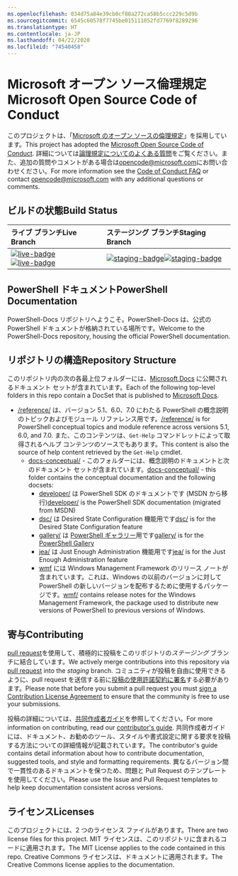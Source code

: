```yaml
---
ms.openlocfilehash: 034d75a84e39cb0cf88a272ca58b5ccc229c5d9b
ms.sourcegitcommit: 6545c60578f7745be015111052fd7769f8289296
ms.translationtype: HT
ms.contentlocale: ja-JP
ms.lasthandoff: 04/22/2020
ms.locfileid: "74540458"
---
```

# <a name="microsoft-open-source-code-of-conduct"></a><span data-ttu-id="a83b1-101">Microsoft オープン ソース倫理規定</span><span class="sxs-lookup"><span data-stu-id="a83b1-101">Microsoft Open Source Code of Conduct</span></span>

<span data-ttu-id="a83b1-102">このプロジェクトは、「[Microsoft のオープン ソースの倫理規定](https://opensource.microsoft.com/codeofconduct/)」を採用しています。</span><span class="sxs-lookup"><span data-stu-id="a83b1-102">This project has adopted the [Microsoft Open Source Code of Conduct](https://opensource.microsoft.com/codeofconduct/).</span></span> <span data-ttu-id="a83b1-103">詳細については[論理規定についてのよくある質問](https://opensource.microsoft.com/codeofconduct/faq/)をご覧ください。また、追加の質問やコメントがある場合は[opencode@microsoft.com](mailto:opencode@microsoft.com)にお問い合わせください。</span><span class="sxs-lookup"><span data-stu-id="a83b1-103">For more information see the [Code of Conduct FAQ](https://opensource.microsoft.com/codeofconduct/faq/) or contact [opencode@microsoft.com](mailto:opencode@microsoft.com) with any additional questions or comments.</span></span>

[live-badge]: https://powershell.visualstudio.com/PowerShell-Docs/_apis/build/status/PowerShell-Docs-CI?branchName=live
[staging-badge]: https://powershell.visualstudio.com/PowerShell-Docs/_apis/build/status/PowerShell-Docs-CI?branchName=staging

## <a name="build-status"></a><span data-ttu-id="a83b1-106">ビルドの状態</span><span class="sxs-lookup"><span data-stu-id="a83b1-106">Build Status</span></span>

| <span data-ttu-id="a83b1-107">ライブ ブランチ</span><span class="sxs-lookup"><span data-stu-id="a83b1-107">Live Branch</span></span> | <span data-ttu-id="a83b1-108">ステージング ブランチ</span><span class="sxs-lookup"><span data-stu-id="a83b1-108">Staging Branch</span></span> |
|:------------|:---------------|
| <span data-ttu-id="a83b1-109">[![live-badge][]][live-badge]</span><span class="sxs-lookup"><span data-stu-id="a83b1-109">[![live-badge][]][live-badge]</span></span> | <span data-ttu-id="a83b1-110">[![staging-badge][]][staging-badge]</span><span class="sxs-lookup"><span data-stu-id="a83b1-110">[![staging-badge][]][staging-badge]</span></span>

## <a name="powershell-documentation"></a><span data-ttu-id="a83b1-111">PowerShell ドキュメント</span><span class="sxs-lookup"><span data-stu-id="a83b1-111">PowerShell Documentation</span></span>

<span data-ttu-id="a83b1-112">PowerShell-Docs リポジトリへようこそ。PowerShell-Docs は、公式の PowerShell ドキュメントが格納されている場所です。</span><span class="sxs-lookup"><span data-stu-id="a83b1-112">Welcome to the PowerShell-Docs repository, housing the official PowerShell documentation.</span></span>

## <a name="repository-structure"></a><span data-ttu-id="a83b1-113">リポジトリの構造</span><span class="sxs-lookup"><span data-stu-id="a83b1-113">Repository Structure</span></span>

<span data-ttu-id="a83b1-114">このリポジトリ内の次の各最上位フォルダーには、[Microsoft Docs](https://docs.microsoft.com/powershell) に公開されるドキュメント セットが含まれています。</span><span class="sxs-lookup"><span data-stu-id="a83b1-114">Each of the following top-level folders in this repo contain a DocSet that is published to [Microsoft Docs](https://docs.microsoft.com/powershell).</span></span>

- <span data-ttu-id="a83b1-115">[/reference/](https://docs.microsoft.com/powershell/scripting/) は、バージョン 5.1、6.0、7.0 にわたる PowerShell の概念説明のトピックおよびモジュール リファレンス用です。</span><span class="sxs-lookup"><span data-stu-id="a83b1-115">[/reference/](https://docs.microsoft.com/powershell/scripting/) is for PowerShell conceptual topics and module reference across versions 5.1, 6.0, and 7.0.</span></span> <span data-ttu-id="a83b1-116">また、このコンテンツは、`Get-Help` コマンドレットによって取得されるヘルプ コンテンツのソースでもあります。</span><span class="sxs-lookup"><span data-stu-id="a83b1-116">This content is also the source of help content retrieved by the `Get-Help` cmdlet.</span></span>
  - <span data-ttu-id="a83b1-117">[docs-conceptual/](https://docs.microsoft.com/powershell) - このフォルダーには、概念説明のドキュメントと次のドキュメント セットが含まれています。</span><span class="sxs-lookup"><span data-stu-id="a83b1-117">[docs-conceptual/](https://docs.microsoft.com/powershell) - this folder contains the conceptual documentation and the following docsets:</span></span>
    - <span data-ttu-id="a83b1-118">[developer/](https://docs.microsoft.com/powershell/scripting/developer/) は PowerShell SDK のドキュメントです (MSDN から移行)</span><span class="sxs-lookup"><span data-stu-id="a83b1-118">[developer/](https://docs.microsoft.com/powershell/scripting/developer/) is the PowerShell SDK documentation (migrated from MSDN)</span></span>
    - <span data-ttu-id="a83b1-119">[dsc/](https://docs.microsoft.com/powershell/scripting/dsc/) は Desired State Configuration 機能用です</span><span class="sxs-lookup"><span data-stu-id="a83b1-119">[dsc/](https://docs.microsoft.com/powershell/scripting/dsc/) is for the Desired State Configuration feature</span></span>
    - <span data-ttu-id="a83b1-120">[gallery/](https://docs.microsoft.com/powershell/scripting/gallery) は [PowerShell ギャラリー](https://www.powershellgallery.com/)用です</span><span class="sxs-lookup"><span data-stu-id="a83b1-120">[gallery/](https://docs.microsoft.com/powershell/scripting/gallery) is for the [PowerShell Gallery](https://www.powershellgallery.com/)</span></span>
    - <span data-ttu-id="a83b1-121">[jea/](https://docs.microsoft.com/powershell/scripting/jea/) は Just Enough Administration 機能用です</span><span class="sxs-lookup"><span data-stu-id="a83b1-121">[jea/](https://docs.microsoft.com/powershell/scripting/jea/) is for the Just Enough Administration feature</span></span>
    - <span data-ttu-id="a83b1-122">[wmf](https://docs.microsoft.com/powershell/scripting/wmf/overview) には Windows Management Framework のリリース ノートが含まれています。これは、Windows の以前のバージョンに対して PowerShell の新しいバージョンを配布するために使用するパッケージです。</span><span class="sxs-lookup"><span data-stu-id="a83b1-122">[wmf/](https://docs.microsoft.com/powershell/scripting/wmf/overview) contains release notes for the Windows Management Framework, the package used to distribute new versions of PowerShell to previous versions of Windows.</span></span>

## <a name="contributing"></a><span data-ttu-id="a83b1-123">寄与</span><span class="sxs-lookup"><span data-stu-id="a83b1-123">Contributing</span></span>

<span data-ttu-id="a83b1-124">[pull request](https://help.github.com/articles/using-pull-requests/)を使用して、積極的に投稿をこのリポジトリの*ステージング* ブランチに結合しています。</span><span class="sxs-lookup"><span data-stu-id="a83b1-124">We actively merge contributions into this repository via [pull request](https://help.github.com/articles/using-pull-requests/) into the *staging* branch.</span></span>
<span data-ttu-id="a83b1-125">コミュニティが投稿を自由に使用できるように、pull request を送信する前に[投稿の使用許諾契約に署名](https://cla.microsoft.com/)する必要があります。</span><span class="sxs-lookup"><span data-stu-id="a83b1-125">Please note that before you submit a pull request you must [sign a Contribution License Agreement](https://cla.microsoft.com/) to ensure that the community is free to use your submissions.</span></span>

<span data-ttu-id="a83b1-126">投稿の詳細については、[共同作成者ガイド](https://docs.microsoft.com/contribute/powershell/powershell-contribute)を参照してください。</span><span class="sxs-lookup"><span data-stu-id="a83b1-126">For more information on contributing, read our [contributor's guide](https://docs.microsoft.com/contribute/powershell/powershell-contribute).</span></span> <span data-ttu-id="a83b1-127">共同作成者ガイドには、ドキュメント、お勧めのツール、スタイルや書式設定に関する要求を投稿する方法についての詳細情報が記載されています。</span><span class="sxs-lookup"><span data-stu-id="a83b1-127">The contributor's guide contains detail information about how to contribute documentation, suggested tools, and style and formatting requirements.</span></span> <span data-ttu-id="a83b1-128">異なるバージョン間で一貫性のあるドキュメントを保つため、問題と Pull Request のテンプレートを使用してください。</span><span class="sxs-lookup"><span data-stu-id="a83b1-128">Please use the Issue and Pull Request templates to help keep documentation consistent across versions.</span></span>

## <a name="licenses"></a><span data-ttu-id="a83b1-129">ライセンス</span><span class="sxs-lookup"><span data-stu-id="a83b1-129">Licenses</span></span>

<span data-ttu-id="a83b1-130">このプロジェクトには、2 つのライセンス ファイルがあります。</span><span class="sxs-lookup"><span data-stu-id="a83b1-130">There are two license files for this project.</span></span> <span data-ttu-id="a83b1-131">MIT ライセンスは、このリポジトリに含まれるコードに適用されます。</span><span class="sxs-lookup"><span data-stu-id="a83b1-131">The MIT License applies to the code contained in this repo.</span></span> <span data-ttu-id="a83b1-132">Creative Commons ライセンスは、ドキュメントに適用されます。</span><span class="sxs-lookup"><span data-stu-id="a83b1-132">The Creative Commons license applies to the documentation.</span></span>